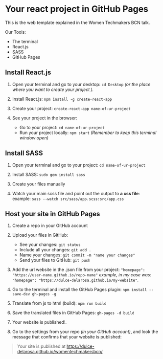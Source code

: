 # Your react project in GitHub Pages

This is the web template explained in the Women Techmakers BCN talk.

Our Tools:

* The terminal
* React.js
* SASS
* GitHub Pages



## Install React.js
1. Open your terminal and go to your desktop:  `cd Desktop`
 *(or the place where you want to create your project ).*

2. Install React.js: `npm install -g create-react-app`

3. Create your project: `create-react-app name-of-ur-project`

4. See your project in the browser:
   - Go to your project: `cd name-of-ur-project`
   - Run your project locally: `npm start` *(Remember to keep this terminal window open)*



## Install SASS
1. Open your terminal and go to your project:  `cd name-of-ur-project`

2. Install SASS: `sudo gem install sass`

3. Create your files manually

4. Watch your main scss file and point out the output to **a css file**: example:
  `sass --watch src/sass/app.scss:src/app.css`


## Host your site  in GitHub Pages
1.  Create a repo in your GitHub account

2. Upload your files in GitHub:
   - See your changes: `git status`
   - Include all your changes: `git add .`
   - Name your changes: `git commit -m "name your changes"`
   - Send your files to GitHub: `git push`


3. Add the url website in the .json file from your project:
 `"homepage": "https://user-name.github.io/repo-name"`
 *example, in my case was:*
 `"homepage": "https://dulce-delarosa.github.io/my-website"`.

4. Go to the terminal and install the GitHub Pages plugin: `npm install --save-dev gh-pages -g`

5. Translate from js to html (build): `npm run build`

6. Save the translated files in GitHub Pages: `gh-pages -d build`

7. Your website is published!.

8. Go to the settings from your repo *(in your GitHub account)*, and look the message that confirms that your website is published:

>Your site is published at https://dulce-delarosa.github.io/womentechmakersbcn/

